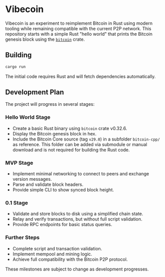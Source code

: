 # Vibecoin

Vibecoin is an experiment to reimplement Bitcoin in Rust using modern tooling while remaining compatible with the current P2P network. This repository starts with a simple Rust "hello world" that prints the Bitcoin genesis block using the [`bitcoin`](https://crates.io/crates/bitcoin) crate.

## Building

```bash
cargo run
```

The initial code requires Rust and will fetch dependencies automatically.

## Development Plan

The project will progress in several stages:

### Hello World Stage
- Create a basic Rust binary using `bitcoin` crate v0.32.6.
- Display the Bitcoin genesis block in hex.
- Include the Bitcoin Core source (tag `v29.0`) in a subfolder `bitcoin-cpp/` as reference. This folder can be added via submodule or manual download and is not required for building the Rust code.

### MVP Stage
- Implement minimal networking to connect to peers and exchange version messages.
- Parse and validate block headers.
- Provide simple CLI to show synced block height.

### 0.1 Stage
- Validate and store blocks to disk using a simplified chain state.
- Relay and verify transactions, but without full script validation.
- Provide RPC endpoints for basic status queries.

### Further Steps
- Complete script and transaction validation.
- Implement mempool and mining logic.
- Achieve full compatibility with the Bitcoin P2P protocol.

These milestones are subject to change as development progresses.
